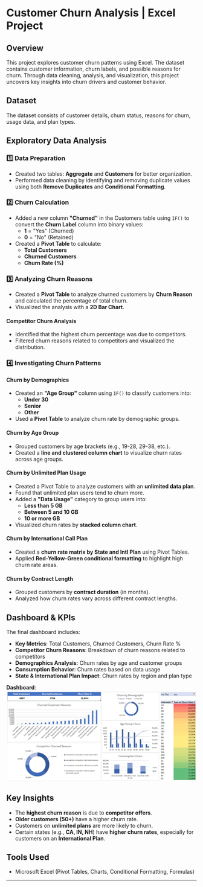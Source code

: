 # Customer Churn Analysis | Excel Project

## **Overview**
This project explores customer churn patterns using Excel. The dataset contains customer information, churn labels, and possible reasons for churn. Through data cleaning, analysis, and visualization, this project uncovers key insights into churn drivers and customer behavior.


## **Dataset**
The dataset consists of customer details, churn status, reasons for churn, usage data, and plan types.

## **Exploratory Data Analysis**

### 1️⃣ **Data Preparation**
- Created two tables: **Aggregate** and **Customers** for better organization.
- Performed data cleaning by identifying and removing duplicate values using both **Remove Duplicates** and **Conditional Formatting**.

### 2️⃣ **Churn Calculation**
- Added a new column **"Churned"** in the Customers table using `IF()` to convert the **Churn Label** column into binary values:
  - **1** = "Yes" (Churned)
  - **0** = "No" (Retained)
- Created a **Pivot Table** to calculate:
  - **Total Customers**
  - **Churned Customers**
  - **Churn Rate (%)**

### 3️⃣ **Analyzing Churn Reasons**
- Created a **Pivot Table** to analyze churned customers by **Churn Reason** and calculated the percentage of total churn.
- Visualized the analysis with a **2D Bar Chart**.

#### **Competitor Churn Analysis**
- Identified that the highest churn percentage was due to competitors.
- Filtered churn reasons related to competitors and visualized the distribution.

### 4️⃣ **Investigating Churn Patterns**

#### **Churn by Demographics**
- Created an **"Age Group"** column using `IF()` to classify customers into:
  - **Under 30**
  - **Senior**
  - **Other**
- Used a **Pivot Table** to analyze churn rate by demographic groups.

#### **Churn by Age Group**
- Grouped customers by age brackets (e.g., 19-28, 29-38, etc.).
- Created a **line and clustered column chart** to visualize churn rates across age groups.

#### **Churn by Unlimited Plan Usage**
- Created a Pivot Table to analyze customers with an **unlimited data plan**.
- Found that unlimited plan users tend to churn more.
- Added a **"Data Usage"** category to group users into:
  - **Less than 5 GB**
  - **Between 5 and 10 GB**
  - **10 or more GB**
- Visualized churn rates by **stacked column chart**.

#### **Churn by International Call Plan**
- Created a **churn rate matrix by State and Intl Plan** using Pivot Tables.
- Applied **Red-Yellow-Green conditional formatting** to highlight high churn rate areas.

#### **Churn by Contract Length**
- Grouped customers by **contract duration** (in months).
- Analyzed how churn rates vary across different contract lengths.

## **Dashboard & KPIs**
The final dashboard includes:
- **Key Metrics**: Total Customers, Churned Customers, Churn Rate %
- **Competitor Churn Reasons**: Breakdown of churn reasons related to competitors
- **Demographics Analysis**: Churn rates by age and customer groups
- **Consumption Behavior**: Churn rates based on data usage
- **State & International Plan Impact**: Churn rates by region and plan type

 **Dashboard**:
![Customer Churn Dashboard](customer-churn-dashboard.jpg)

## **Key Insights**
- The **highest churn reason** is due to **competitor offers**.
- **Older customers (50+)** have a higher churn rate.
- Customers on **unlimited plans** are more likely to churn.
- Certain states (e.g., **CA, IN, NH**) have **higher churn rates**, especially for customers on an **International Plan**.


## **Tools Used**
- Microsoft Excel (Pivot Tables, Charts, Conditional Formatting, Formulas)


---
